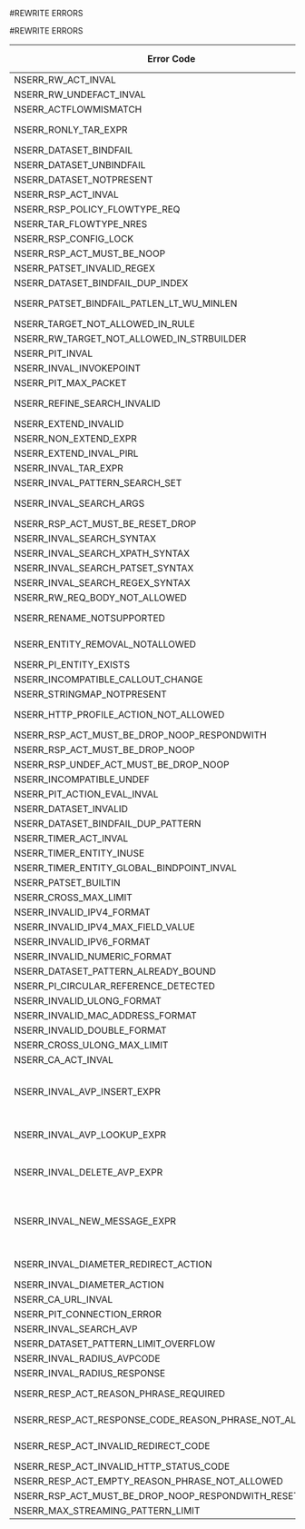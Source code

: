 #REWRITE ERRORS

#REWRITE ERRORS



<table><thead><tr><th>Error Code</th><th>Error Code(Decimal)</th><th>Error Code(Hex)</th><th>Error Message</th></tr></thead><tbody><tr><td>NSERR_RW_ACT_INVAL</td><td>2817</td><td>0xb01</td><td>Invalid rewrite action</td><tr><tr><td>NSERR_RW_UNDEFACT_INVAL</td><td>2818</td><td>0xb02</td><td>Invalid undef action or log action</td><tr><tr><td>NSERR_ACTFLOWMISMATCH</td><td>2819</td><td>0xb03</td><td>Flow types of target and string expression are incompatible</td><tr><tr><td>NSERR_RONLY_TAR_EXPR</td><td>2820</td><td>0xb04</td><td>Target must be a simple reference to an unmodified portion of the message</td><tr><tr><td>NSERR_DATASET_BINDFAIL</td><td>2821</td><td>0xb05</td><td>Unable to bind the pattern to dataset/patset</td><tr><tr><td>NSERR_DATASET_UNBINDFAIL</td><td>2822</td><td>0xb06</td><td>Pattern does not exist in dataset/patset</td><tr><tr><td>NSERR_DATASET_NOTPRESENT</td><td>2823</td><td>0xb07</td><td>Dataset/Patset does not exist</td><tr><tr><td>NSERR_RSP_ACT_INVAL</td><td>2824</td><td>0xb08</td><td>Invalid responder action</td><tr><tr><td>NSERR_RSP_POLICY_FLOWTYPE_REQ</td><td>2825</td><td>0xb09</td><td>Responder policy must be a request policy</td><tr><tr><td>NSERR_TAR_FLOWTYPE_NRES</td><td>2826</td><td>0xb0a</td><td>Flow type of target should not be response type</td><tr><tr><td>NSERR_RSP_CONFIG_LOCK</td><td>2827</td><td>0xb0b</td><td>Responder configuration is temporarily disabled</td><tr><tr><td>NSERR_RSP_ACT_MUST_BE_NOOP</td><td>2828</td><td>0xb0c</td><td>Non-terminating policy must have NOOP action</td><tr><tr><td>NSERR_PATSET_INVALID_REGEX</td><td>2829</td><td>0xb0d</td><td>Patset contains invalid regex.</td><tr><tr><td>NSERR_DATASET_BINDFAIL_DUP_INDEX</td><td>2830</td><td>0xb0e</td><td>Pattern index already in use, try using other index</td><tr><tr><td>NSERR_PATSET_BINDFAIL_PATLEN_LT_WU_MINLEN</td><td>2833</td><td>0xb11</td><td>Patset search on a body target not allowed if any of the patset patterns are &lt; 3 or > 112 bytes in length</td><tr><tr><td>NSERR_TARGET_NOT_ALLOWED_IN_RULE</td><td>2834</td><td>0xb12</td><td>Expression involving Target not allowed in rule.</td><tr><tr><td>NSERR_RW_TARGET_NOT_ALLOWED_IN_STRBUILDER</td><td>2835</td><td>0xb13</td><td>Expression involving Target not allowed in StringBuilder expression.</td><tr><tr><td>NSERR_PIT_INVAL</td><td>2836</td><td>0xb14</td><td>Invalid Packet data</td><tr><tr><td>NSERR_INVAL_INVOKEPOINT</td><td>2837</td><td>0xb15</td><td>Invalid invoke point</td><tr><tr><td>NSERR_PIT_MAX_PACKET</td><td>2838</td><td>0xb16</td><td>Packet size exceeds maximum size</td><tr><tr><td>NSERR_REFINE_SEARCH_INVALID</td><td>2839</td><td>0xb17</td><td>Regular expression for patterns not allowed when refine search is specified</td><tr><tr><td>NSERR_EXTEND_INVALID</td><td>2840</td><td>0xb18</td><td>Extend not allowed for non-body expressions</td><tr><tr><td>NSERR_NON_EXTEND_EXPR</td><td>2841</td><td>0xb19</td><td>Non extend expressions are not allowed</td><tr><tr><td>NSERR_EXTEND_INVAL_PIRL</td><td>2842</td><td>0xb1a</td><td>Extend not allowed in the string builder expression</td><tr><tr><td>NSERR_INVAL_TAR_EXPR</td><td>2843</td><td>0xb1b</td><td>Invalid target expression</td><tr><tr><td>NSERR_INVAL_PATTERN_SEARCH_SET</td><td>2844</td><td>0xb1c</td><td>Cannot set both pattern and search</td><tr><tr><td>NSERR_INVAL_SEARCH_ARGS</td><td>2845</td><td>0xb1d</td><td>Invalid argument: search supports text, xpath, xpath_json, xpath_html, regex and patset</td><tr><tr><td>NSERR_RSP_ACT_MUST_BE_RESET_DROP</td><td>2846</td><td>0xb1e</td><td>Policy action must be DROP|RESET</td><tr><tr><td>NSERR_INVAL_SEARCH_SYNTAX</td><td>2847</td><td>0xb1f</td><td>Invalid search syntax</td><tr><tr><td>NSERR_INVAL_SEARCH_XPATH_SYNTAX</td><td>2848</td><td>0xb20</td><td>Invalid xpath syntax</td><tr><tr><td>NSERR_INVAL_SEARCH_PATSET_SYNTAX</td><td>2849</td><td>0xb21</td><td>Invalid patset syntax</td><tr><tr><td>NSERR_INVAL_SEARCH_REGEX_SYNTAX</td><td>2850</td><td>0xb22</td><td>Invalid regex syntax</td><tr><tr><td>NSERR_RW_REQ_BODY_NOT_ALLOWED</td><td>2851</td><td>0xb23</td><td>Request body based expression is not allowed</td><tr><tr><td>NSERR_RENAME_NOTSUPPORTED</td><td>2852</td><td>0xb24</td><td>Renaming this entity is not supported as entity based expression is configured</td><tr><tr><td>NSERR_ENTITY_REMOVAL_NOTALLOWED</td><td>2853</td><td>0xb25</td><td>Removing this entity is not allowed as entity based expression is configured</td><tr><tr><td>NSERR_PI_ENTITY_EXISTS</td><td>2854</td><td>0xb26</td><td>Advanced expression entity with same name already exists.</td><tr><tr><td>NSERR_INCOMPATIBLE_CALLOUT_CHANGE</td><td>2855</td><td>0xb27</td><td>Incompatible callout change for in-use callout.</td><tr><tr><td>NSERR_STRINGMAP_NOTPRESENT</td><td>2856</td><td>0xb28</td><td>String map does not exist</td><tr><tr><td>NSERR_HTTP_PROFILE_ACTION_NOT_ALLOWED</td><td>2857</td><td>0xb29</td><td>Responder action using HTTP protocol expressions is not allowed in HTTP profile</td><tr><tr><td>NSERR_RSP_ACT_MUST_BE_DROP_NOOP_RESPONDWITH</td><td>2858</td><td>0xb2A</td><td>Policy action must be DROP|NOOP|RESPONDWITH</td><tr><tr><td>NSERR_RSP_ACT_MUST_BE_DROP_NOOP</td><td>2899</td><td>0xb53</td><td>Policy action must be DROP|NOOP</td><tr><tr><td>NSERR_RSP_UNDEF_ACT_MUST_BE_DROP_NOOP</td><td>2859</td><td>0xb2B</td><td>Policy undef action must be DROP|NOOP</td><tr><tr><td>NSERR_INCOMPATIBLE_UNDEF</td><td>2860</td><td>0xb2C</td><td>Incompatible global undef action for SIP policy</td><tr><tr><td>NSERR_PIT_ACTION_EVAL_INVAL</td><td>2861</td><td>0xb2d</td><td>Action cannot be evaluated due to wrong input type.</td><tr><tr><td>NSERR_DATASET_INVALID</td><td>2866</td><td>0xb32</td><td>Invalid dataset element</td><tr><tr><td>NSERR_DATASET_BINDFAIL_DUP_PATTERN</td><td>2867</td><td>0xb33</td><td>Pattern already bound to dataset/patset, try using other pattern</td><tr><tr><td>NSERR_TIMER_ACT_INVAL</td><td>2868</td><td>0xb34</td><td>Invalid timer action</td><tr><tr><td>NSERR_TIMER_ENTITY_INUSE</td><td>2869</td><td>0xb35</td><td>Timer entity name already in use</td><tr><tr><td>NSERR_TIMER_ENTITY_GLOBAL_BINDPOINT_INVAL</td><td>2870</td><td>0xb36</td><td>Invalid global bindpoint</td><tr><tr><td>NSERR_PATSET_BUILTIN</td><td>2871</td><td>0xb37</td><td>Built-in Patsets cannot be modified or deleted</td><tr><tr><td>NSERR_CROSS_MAX_LIMIT</td><td>2872</td><td>0xb38</td><td>Maximum value can be 2147483647</td><tr><tr><td>NSERR_INVALID_IPV4_FORMAT</td><td>2873</td><td>0xb39</td><td>Value should be in IPv4 format</td><tr><tr><td>NSERR_INVALID_IPV4_MAX_FIELD_VALUE</td><td>2880</td><td>0xb40</td><td>Maximum value of an IPv4 field can be 255</td><tr><tr><td>NSERR_INVALID_IPV6_FORMAT</td><td>2881</td><td>0xb41</td><td>Invalid IPv6 address format</td><tr><tr><td>NSERR_INVALID_NUMERIC_FORMAT</td><td>2882</td><td>0xb42</td><td>Value should be in decimal or hexadecimal format</td><tr><tr><td>NSERR_DATASET_PATTERN_ALREADY_BOUND</td><td>2883</td><td>0xb43</td><td>Specified pattern is already bound to dataset/patset</td><tr><tr><td>NSERR_PI_CIRCULAR_REFERENCE_DETECTED</td><td>2884</td><td>0xb44</td><td>Circular reference detected</td><tr><tr><td>NSERR_INVALID_ULONG_FORMAT</td><td>2885</td><td>0xb45</td><td>Value should be in unsigned long format like 23445, 88888999</td><tr><tr><td>NSERR_INVALID_MAC_ADDRESS_FORMAT</td><td>2886</td><td>0xb46</td><td>Value should be in mac address format like ff:ff:ff:ff:ff:ff</td><tr><tr><td>NSERR_INVALID_DOUBLE_FORMAT</td><td>2887</td><td>0xb47</td><td>Value should be in double format like 223, 22.3, 234e2</td><tr><tr><td>NSERR_CROSS_ULONG_MAX_LIMIT</td><td>2888</td><td>0xb48</td><td>Maximum value can be 18446744073709551615</td><tr><tr><td>NSERR_CA_ACT_INVAL</td><td>2889</td><td>0xb49</td><td>Invalid ContentAccelerator action</td><tr><tr><td>NSERR_INVAL_AVP_INSERT_EXPR</td><td>2890</td><td>0xb4a</td><td>Rewrite policy has invalid action. For Diameter bind points use DIAMETER.NEW_AVP() in action and for Radius bind points use RADIUS.NEW_AVP() in action as stringBuilderExpr expression to insert/replace AVP</td><tr><tr><td>NSERR_INVAL_AVP_LOOKUP_EXPR</td><td>2891</td><td>0xb4b</td><td>Rewrite policy has invalid action. For Diameter/Radius bind points, use AVP lookup expression as target expression. e.g. RADIUS.REQ.AVP(127)/DIAMETER.REQ.AVP(9000)/AVP_START/AVP_END</td><tr><tr><td>NSERR_INVAL_DELETE_AVP_EXPR</td><td>2892</td><td>0xb4c</td><td>Rewrite policy has invalid action. Deletion of AVP should be done using AVP based expression like RADIUS.REQ.AVP(33)/DIAMETER.REQ.AVP(9999)</td><tr><tr><td>NSERR_INVAL_NEW_MESSAGE_EXPR</td><td>2893</td><td>0xb4d</td><td>Responder policy has invalid action. Use expressions like DIAMETER.NEW_ANSWER/DIAMETER_NEW_REDIRECT as target expression to create new diameter message and RADIUS.NEW_ANSWER/RADIUS.NEW_ACCESSREJECT for RADIUS message</td><tr><tr><td>NSERR_INVAL_DIAMETER_REDIRECT_ACTION</td><td>2894</td><td>0xb4e</td><td>Binding Invalid Diameter action. Use DIAMETER.NEW_REDIRECT as target expression to create new redirect message</td><tr><tr><td>NSERR_INVAL_DIAMETER_ACTION</td><td>2895</td><td>0xb4f</td><td>Invalid action for Diameter bind point.</td><tr><tr><td>NSERR_CA_URL_INVAL</td><td>2896</td><td>0xb50</td><td>URL length more than 2000</td><tr><tr><td>NSERR_PIT_CONNECTION_ERROR</td><td>2897</td><td>0xb51</td><td>Connection error</td><tr><tr><td>NSERR_INVAL_SEARCH_AVP</td><td>2898</td><td>0xb52</td><td>AVP code should be a number</td><tr><tr><td>NSERR_DATASET_PATTERN_LIMIT_OVERFLOW</td><td>2900</td><td>0xb54</td><td>Cannot bind more than 5000 patterns to a patset/dataset</td><tr><tr><td>NSERR_INVAL_RADIUS_AVPCODE</td><td>2901</td><td>0xb55</td><td>RADIUS AVP code should be in 0-255 number range</td><tr><tr><td>NSERR_INVAL_RADIUS_RESPONSE</td><td>2902</td><td>0xb56</td><td>Invalid RADIUS response code</td><tr><tr><td>NSERR_RESP_ACT_REASON_PHRASE_REQUIRED</td><td>2903</td><td>0xb57</td><td>Please also specify a reason phrase with a user-defined HTTP status code.</td><tr><tr><td>NSERR_RESP_ACT_RESPONSE_CODE_REASON_PHRASE_NOT_ALLOWED</td><td>2904</td><td>0xb58</td><td>responseStatusCode and reasonPhrase options are allowed only for respondwithhtmlpage and redirect action types.</td><tr><tr><td>NSERR_RESP_ACT_INVALID_REDIRECT_CODE</td><td>2905</td><td>0xb59</td><td>For redirect action type the response status code must be in the range 300-399.</td><tr><tr><td>NSERR_RESP_ACT_INVALID_HTTP_STATUS_CODE</td><td>2906</td><td>0xb5A</td><td>Invalid HTTP status code.</td><tr><tr><td>NSERR_RESP_ACT_EMPTY_REASON_PHRASE_NOT_ALLOWED</td><td>2907</td><td>0xb5B</td><td>Empty reasonPhrase string not allowed.</td><tr><tr><td>NSERR_RSP_ACT_MUST_BE_DROP_NOOP_RESPONDWITH_RESET</td><td>2908</td><td>0xb5C</td><td>Policy action must be DROP|NOOP|RESPONDWITH|RESET</td><tr><tr><td>NSERR_MAX_STREAMING_PATTERN_LIMIT</td><td>2909</td><td>0xb5D</td><td>Maximum number of streaming patterns exceeded.</td><tr></tbody></table>
